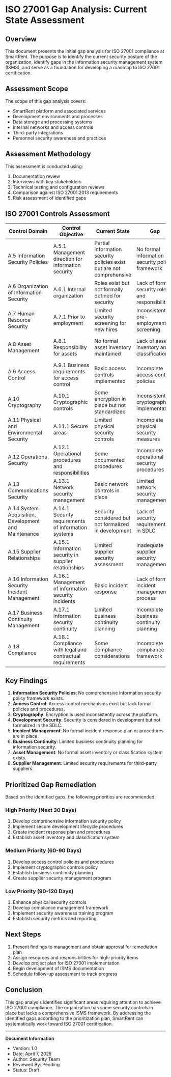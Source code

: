 # ISO 27001 Gap Analysis: Current State Assessment

## Overview

This document presents the initial gap analysis for ISO 27001 compliance at SmartRent. The purpose is to identify the current security posture of the organization, identify gaps in the information security management system (ISMS), and serve as a foundation for developing a roadmap to ISO 27001 certification.

## Assessment Scope

The scope of this gap analysis covers:

- SmartRent platform and associated services
- Development environments and processes
- Data storage and processing systems
- Internal networks and access controls
- Third-party integrations
- Personnel security awareness and practices

## Assessment Methodology

This assessment is conducted using:

1. Documentation review
2. Interviews with key stakeholders
3. Technical testing and configuration reviews
4. Comparison against ISO 27001:2013 requirements
5. Risk assessment of identified gaps

## ISO 27001 Controls Assessment

| Control Domain | Control Objective | Current State | Gap | Risk Level | Recommendation |
|----------------|-------------------|---------------|-----|------------|----------------|
| A.5 Information Security Policies | A.5.1 Management direction for information security | Partial information security policies exist but are not comprehensive | No formal information security policy framework | High | Develop comprehensive information security policy aligned with ISO 27001 |
| A.6 Organization of Information Security | A.6.1 Internal organization | Roles exist but not formally defined for security | Lack of formal security roles and responsibilities | Medium | Define and document security roles and responsibilities |
| A.7 Human Resource Security | A.7.1 Prior to employment | Limited security screening for new hires | Inconsistent pre-employment screening | Medium | Establish formal pre-employment screening process |
| A.8 Asset Management | A.8.1 Responsibility for assets | No formal asset inventory maintained | Lack of asset inventory and classification | High | Implement asset management system with classification |
| A.9 Access Control | A.9.1 Business requirements for access control | Basic access controls implemented | Incomplete access control policies | Medium | Develop comprehensive access control policies |
| A.10 Cryptography | A.10.1 Cryptographic controls | Some encryption in place but not standardized | Inconsistent cryptographic implementation | High | Develop cryptographic policy and standards |
| A.11 Physical and Environmental Security | A.11.1 Secure areas | Limited physical security controls | Incomplete physical security measures | Medium | Enhance physical security controls |
| A.12 Operations Security | A.12.1 Operational procedures and responsibilities | Some documented procedures | Incomplete operational security procedures | Medium | Develop comprehensive operational security procedures |
| A.13 Communications Security | A.13.1 Network security management | Basic network controls in place | Limited network security management | High | Enhance network security controls and documentation |
| A.14 System Acquisition, Development and Maintenance | A.14.1 Security requirements of information systems | Security considered but not formalized in development | Lack of security requirements in SDLC | High | Implement secure development lifecycle |
| A.15 Supplier Relationships | A.15.1 Information security in supplier relationships | Limited supplier security assessment | Inadequate supplier security management | Medium | Develop supplier security management program |
| A.16 Information Security Incident Management | A.16.1 Management of information security incidents | Basic incident response | Lack of formal incident management process | High | Develop incident management program |
| A.17 Business Continuity Management | A.17.1 Information security continuity | Limited business continuity planning | Incomplete business continuity planning | High | Develop business continuity plan |
| A.18 Compliance | A.18.1 Compliance with legal and contractual requirements | Some compliance considerations | Incomplete compliance framework | Medium | Implement comprehensive compliance framework |

## Key Findings

1. **Information Security Policies**: No comprehensive information security policy framework exists.
2. **Access Control**: Access control mechanisms exist but lack formal policies and procedures.
3. **Cryptography**: Encryption is used inconsistently across the platform.
4. **Development Security**: Security is considered in development but not formalized in the SDLC.
5. **Incident Management**: No formal incident response plan or procedures are in place.
6. **Business Continuity**: Limited business continuity planning for information security.
7. **Asset Management**: No formal asset inventory or classification system exists.
8. **Supplier Management**: Limited security requirements for third-party suppliers.

## Prioritized Gap Remediation

Based on the identified gaps, the following priorities are recommended:

### High Priority (Next 30 Days)
1. Develop comprehensive information security policy
2. Implement secure development lifecycle procedures
3. Create incident response plan and procedures
4. Establish asset inventory and classification system

### Medium Priority (60-90 Days)
1. Develop access control policies and procedures
2. Implement cryptographic controls policy
3. Establish business continuity planning
4. Create supplier security management program

### Low Priority (90-120 Days)
1. Enhance physical security controls
2. Develop compliance management framework
3. Implement security awareness training program
4. Establish security metrics and reporting

## Next Steps

1. Present findings to management and obtain approval for remediation plan
2. Assign resources and responsibilities for high-priority items
3. Develop project plan for ISO 27001 implementation
4. Begin development of ISMS documentation
5. Schedule follow-up assessment to track progress

## Conclusion

This gap analysis identifies significant areas requiring attention to achieve ISO 27001 compliance. The organization has some security controls in place but lacks a comprehensive ISMS framework. By addressing the identified gaps according to the prioritization plan, SmartRent can systematically work toward ISO 27001 certification.

---

**Document Information**
- Version: 1.0
- Date: April 7, 2025
- Author: Security Team
- Reviewed By: Pending
- Status: Draft 